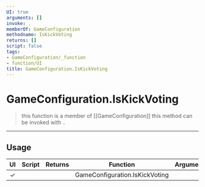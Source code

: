 ```yaml
---
UI: true
arguments: []
invoke: .
memberOf: GameConfiguration
methodname: IsKickVoting
returns: []
script: false
tags:
- GameConfiguration/_function
- function/UI
title: GameConfiguration.IsKickVoting
---
```

# GameConfiguration.IsKickVoting
> this function is a member of [[GameConfiguration]]
> this method can be invoked with `.`
-----
## Usage
|  UI | Script | Returns | Function | Arguments |
|:---:|:------:|-------:|:--------:|:---------|
|✓| ||GameConfiguration.IsKickVoting||
